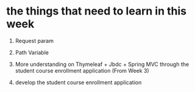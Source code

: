 # the things that need to learn in this week

1. Request param

2. Path Variable

3. More understanding on Thymeleaf + Jbdc + Spring MVC through the student course enrollment application (From Week 3)

4. develop the student course enrollment application
